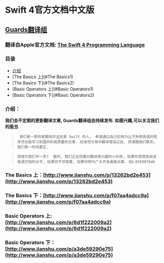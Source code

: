 # Swift 4官方文档中文版
## [Guards翻译组](http://www.jianshu.com/u/e6c8dda77e26)

### 翻译自Apple官方文档:  [The Swift 4 Programming Language ]( https://developer.apple.com/library/content/documentation/Swift/Conceptual/Swift_Programming_Language/index.html#//apple_ref/doc/uid/TP40014097-CH3-ID0)

### 目录
* [介绍](#介绍)
* [The Basics 上](#The Basics1)
* [The Basics 下](#The Basics2)
* [Basic Operators 上](#Basic Operators1)
* [Basic Operators 下](#Basic Operators2)

### <a id="介绍"></a> 介绍：
 **我们会不定期的更新翻译文章, Guards翻译组会持续发布. 如感兴趣,可以关注我们的[简书](http://www.jianshu.com/u/e6c8dda77e26)**
 >` 我们是一群热爱翻译并且热爱 Swift 的人， 希望通过自己的努力让不熟悉英语的程序员也能学习到国外的高质量的文章. 如发现文章中翻译错误之处, 烦请跟我们联系, 我们第一时间更正.`


> `想成为我们中一员?  是的, 我们正在招募对翻译感兴趣的小伙伴, 如果你想提高阅读英语文档的水平, 如果你不甘寂寞, 如果你想为广大开发者做点事. QQ:835087646`


### <a id="The Basics1"></a> The Basics 上：[http://www.jianshu.com/p/13262bd2e453](http://www.jianshu.com/p/13262bd2e453)
### <a id="The Basics2"></a> The Basics 下：[http://www.jianshu.com/p/f07aa4adcc9a](http://www.jianshu.com/p/f07aa4adcc9a)
### <a id="Basic Operators1"></a> Basic Operators 上: [http://www.jianshu.com/p/6d1f222009a2](http://www.jianshu.com/p/6d1f222009a2)
### <a id="Basic Operators2"></a> Basic Operators 下：[http://www.jianshu.com/p/a3de59290e75](http://www.jianshu.com/p/a3de59290e75)